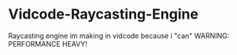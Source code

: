 # Vidcode-Raycasting-Engine
Raycasting engine im making in vidcode because i "can"
WARNING: PERFORMANCE HEAVY!
